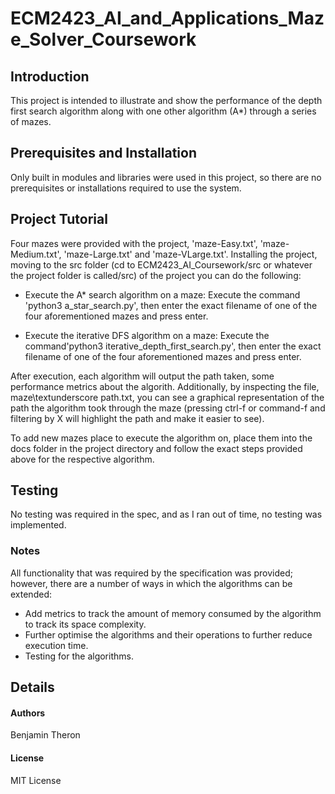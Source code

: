 # ECM2423_AI_and_Applications_Maze_Solver_Coursework

## Introduction
This project is intended to illustrate and show the performance of the depth first search algorithm along with
one other algorithm (A*) through a series of mazes.

## Prerequisites and Installation
Only built in modules and libraries were used in this project, so there are no prerequisites or installations
required to use the system.

## Project Tutorial
Four mazes were provided with the project, 'maze-Easy.txt', 'maze-Medium.txt', 'maze-Large.txt' and 'maze-VLarge.txt'.
Installing the project, moving to the src folder (cd to ECM2423_AI_Coursework/src or whatever the project folder is called/src)
of the project you can do the following:

  - Execute the A* search algorithm on a maze: Execute the command 'python3 a_star_search.py', then enter the exact
    filename of one of the four aforementioned mazes and press enter.

  - Execute the iterative DFS algorithm on a maze: Execute the command'python3 iterative_depth_first_search.py', then enter
    the exact filename of one of the four aforementioned mazes and press enter.

After execution, each algorithm will output the path taken, some performance metrics about the algorith. Additionally,
by inspecting the file, maze\textunderscore path.txt, you can see a graphical representation of the path the algorithm
took through the maze (pressing ctrl-f or command-f and filtering by X will highlight the path and make it easier to see).

To add new mazes place to execute the algorithm on, place them into the docs folder in the project directory and follow the exact
steps provided above for the respective algorithm.

## Testing
No testing was required in the spec, and as I ran out of time, no testing was implemented.

### Notes
All functionality that was required by the specification was provided; however, there are a number of ways
in which the algorithms can be extended:

  - Add metrics to track the amount of memory consumed by the algorithm to track its space complexity.
  - Further optimise the algorithms and their operations to further reduce execution time.
  - Testing for the algorithms.

## Details

#### Authors
Benjamin Theron

#### License
MIT License
